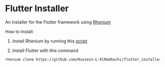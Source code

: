 # Flutter Installer
An installer for the Flutter framework using [Rhenium](https://github.com/Hussein-L-AlMadhachi/Rhenium.git)

How to install:



1. Install Rhenium by running this [script](https://github.com/Hussein-L-AlMadhachi/Rhenium/releases/download/v0.2.1/install.sh)

2. Install Flutter with this command
``` sh
rhenium clone https://github.com/Hussein-L-AlMadhachi/flutter_installer.git
```
